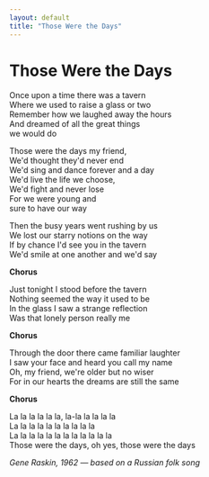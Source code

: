 ```yaml
---
layout: default
title: "Those Were the Days"
---
```


# Those Were the Days

Once upon a time there was a tavern  
Where we used to raise a glass or two  
Remember how we laughed away the hours  
And dreamed of all the great things  
we would do  

Those were the days my friend,  
We'd thought they'd never end  
We'd sing and dance forever and a day  
We'd live the life we choose,  
We'd fight and never lose  
For we were young and  
sure to have our way  

Then the busy years went rushing by us  
We lost our starry notions on the way  
If by chance I'd see you in the tavern  
We'd smile at one another and we'd say  

**Chorus**  

Just tonight I stood before the tavern  
Nothing seemed the way it used to be  
In the glass I saw a strange reflection  
Was that lonely person really me  

**Chorus**  

Through the door there came familiar laughter  
I saw your face and heard you call my name  
Oh, my friend, we're older but no wiser  
For in our hearts the dreams are still the same  

**Chorus**  

La la la la la la, la-la la la la la  
La la la la la la la la la la  
La la la la la la la la la la la la  
Those were the days, oh yes, those were the days  

*Gene Raskin, 1962 — based on a Russian folk song*
